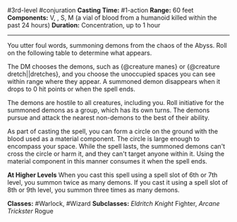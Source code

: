 #3rd-level #conjuration
**Casting Time:** #1-action
**Range:** 60 feet
**Components:** V, , S, M (a vial of blood from a humanoid killed within the past 24 hours)
**Duration:** Concentration, up to 1 hour

---

You utter foul words, summoning demons from the chaos of the Abyss. Roll on the following table to determine what appears.


The DM chooses the demons, such as {@creature manes} or {@creature dretch||dretches}, and you choose the unoccupied spaces you can see within range where they appear. A summoned demon disappears when it drops to 0 hit points or when the spell ends.

The demons are hostile to all creatures, including you. Roll initiative for the summoned demons as a group, which has its own turns. The demons pursue and attack the nearest non-demons to the best of their ability.

As part of casting the spell, you can form a circle on the ground with the blood used as a material component. The circle is large enough to encompass your space. While the spell lasts, the summoned demons can't cross the circle or harm it, and they can't target anyone within it. Using the material component in this manner consumes it when the spell ends.

**At Higher Levels**
When you cast this spell using a spell slot of 6th or 7th level, you summon twice as many demons. If you cast it using a spell slot of 8th or 9th level, you summon three times as many demons.

**Classes:** #Warlock, #Wizard
**Subclasses:** *Eldritch Knight* Fighter, *Arcane Trickster* Rogue
